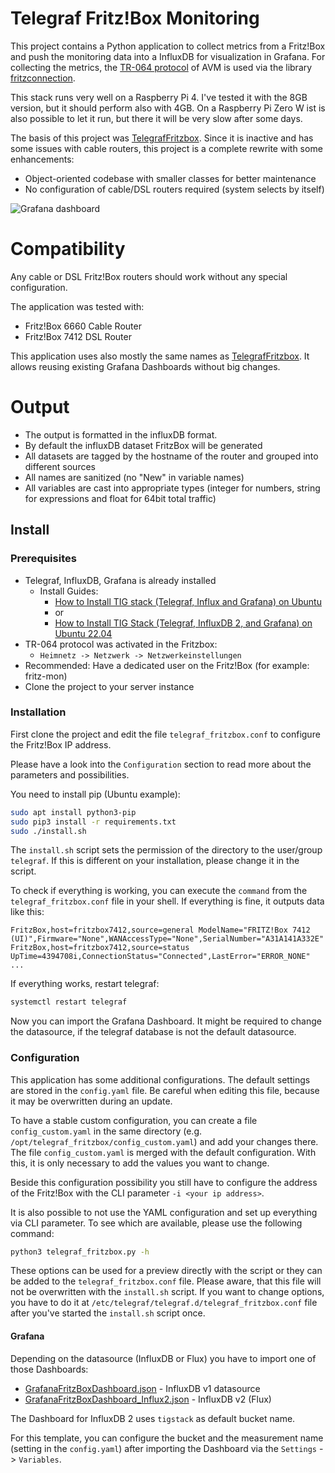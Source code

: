 # Telegraf Fritz!Box Monitoring

This project contains a Python application to collect metrics from a Fritz!Box and push the monitoring data into a InfluxDB for visualization in Grafana.
For collecting the metrics, the [TR-064 protocol](https://avm.de/service/schnittstellen/) of AVM is used via the library [fritzconnection](https://github.com/kbr/fritzconnection).

This stack runs very well on a Raspberry Pi 4.
I've tested it with the 8GB version, but it should perform also with 4GB.
On a Raspberry Pi Zero W ist is also possible to let it run, but there it will be very slow after some days.

The basis of this project was [TelegrafFritzbox](https://github.com/Schmidsfeld/TelegrafFritzBox).
Since it is inactive and has some issues with cable routers, this project is a complete rewrite with some enhancements:

* Object-oriented codebase with smaller classes for better maintenance
* No configuration of cable/DSL routers required (system selects by itself)

![Grafana dashboard](docs/grafana_fritzbox.jpg)

# Compatibility
Any cable or DSL Fritz!Box routers should work without any special configuration.

The application was tested with:

* Fritz!Box 6660 Cable Router
* Fritz!Box 7412 DSL Router

This application uses also mostly the same names as [TelegrafFritzbox](https://github.com/Schmidsfeld/TelegrafFritzBox).
It allows reusing existing Grafana Dashboards without big changes.

# Output
* The output is formatted in the influxDB format. 
* By default the influxDB dataset FritzBox will be generated
* All datasets are tagged by the hostname of the router and grouped into different sources
* All names are sanitized (no "New" in variable names)
* All variables are cast into appropriate types (integer for numbers, string for expressions and float for 64bit total traffic)

## Install
### Prerequisites
* Telegraf, InfluxDB, Grafana is already installed
  * Install Guides:
    * [How to Install TIG stack (Telegraf, Influx and Grafana) on Ubuntu](https://onlyoneaman.medium.com/how-to-install-tig-stack-telegraf-influx-and-grafana-on-ubuntu-405755901ac2)
    * or
    * [How to Install TIG Stack (Telegraf, InfluxDB 2, and Grafana) on Ubuntu 22.04](https://www.howtoforge.com/how-to-install-tig-stack-telegraf-influxdb-and-grafana-on-ubuntu-22-04/)
* TR-064 protocol was activated in the Fritzbox:
  * `Heimnetz -> Netzwerk -> Netzwerkeinstellungen`
* Recommended: Have a dedicated user on the Fritz!Box (for example: fritz-mon)
* Clone the project to your server instance

### Installation
First clone the project and edit the file `telegraf_fritzbox.conf` to configure the Fritz!Box IP address.

Please have a look into the `Configuration` section to read more about the parameters and possibilities.

You need to install pip (Ubuntu example):
```bash
sudo apt install python3-pip
sudo pip3 install -r requirements.txt
sudo ./install.sh
```

The `install.sh` script sets the permission of the directory to the user/group `telegraf`.
If this is different on your installation, please change it in the script.

To check if everything is working, you can execute the `command` from the `telegraf_fritzbox.conf` file in your shell.
If everything is fine, it outputs data like this:

```
FritzBox,host=fritzbox7412,source=general ModelName="FRITZ!Box 7412 (UI)",Firmware="None",WANAccessType="None",SerialNumber="A31A141A332E"
FritzBox,host=fritzbox7412,source=status UpTime=4394708i,ConnectionStatus="Connected",LastError="ERROR_NONE"
...
```

If everything works, restart telegraf:
```bash
systemctl restart telegraf
```

Now you can import the Grafana Dashboard. It might be required to change the datasource, if the telegraf database is not the default datasource.

### Configuration

This application has some additional configurations.
The default settings are stored in the `config.yaml` file.
Be careful when editing this file, because it may be overwritten during an update.

To have a stable custom configuration, you can create a file `config_custom.yaml` in the same directory (e.g. `/opt/telegraf_fritzbox/config_custom.yaml`) and add your changes there.
The file `config_custom.yaml` is merged with the default configuration.
With this, it is only necessary to add the values you want to change.

Beside this configuration possibility you still have to configure the address of the Fritz!Box with the CLI parameter `-i <your ip address>`.

It is also possible to not use the YAML configuration and set up everything via CLI parameter.
To see which are available, please use the following command:

```bash
python3 telegraf_fritzbox.py -h
```

These options can be used for a preview directly with the script or they can be added to the `telegraf_fritzbox.conf` file.
Please aware, that this file will not be overwritten with the `install.sh` script.
If you want to change options, you have to do it at `/etc/telegraf/telegraf.d/telegraf_fritzbox.conf` file after you've started the `install.sh` script once.

#### Grafana

Depending on the datasource (InfluxDB or Flux) you have to import one of those Dashboards:

- [GrafanaFritzBoxDashboard.json](GrafanaFritzBoxDashboard.json) - InfluxDB v1 datasource
- [GrafanaFritzBoxDashboard_Influx2.json](GrafanaFritzBoxDashboard_Influx2.json) - InfluxDB v2 (Flux)

The Dashboard for InfluxDB 2 uses `tigstack` as default bucket name.

For this template, you can configure the bucket and the measurement name (setting in the `config.yaml`) after importing the Dashboard via the `Settings` -> `Variables`.
